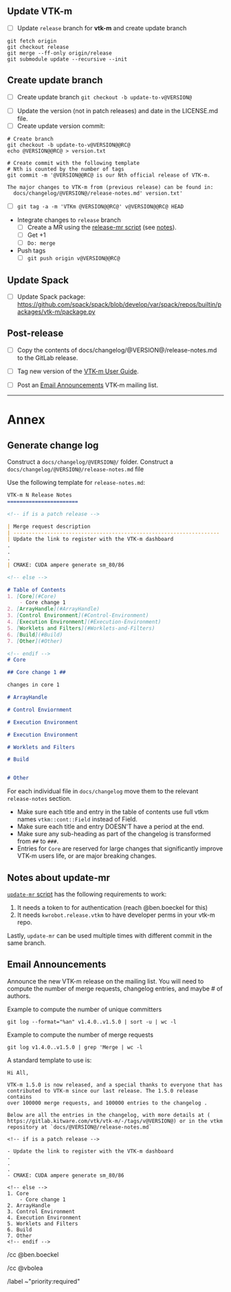 <!--
This template is for tracking a release of VTKm. Please replace the
following strings with the associated values:

  - `@VERSION@` - replace with base version, e.g., 1.6.0
  - `@RC@` - for release candidates, replace with "-rc?". For final, replace with "".
  - `@MAJOR@` - replace with major version number
  - `@MINOR@` - replace with minor version number

Please remove this comment.
-->
## Update VTK-m

  - [ ] Update `release` branch for **vtk-m** and create update branch
```
git fetch origin
git checkout release
git merge --ff-only origin/release
git submodule update --recursive --init
```
## Create update branch

  - [ ] Create update branch `git checkout -b update-to-v@VERSION@`
<!-- if @RC@ == "-rc1"
  - [ ] Bring as a second parent the history of master (Solve conflicts always
        taking master's version)
```
	git merge --no-ff origin/master
```
-->

<!-- Do we have new release notes?
  - [ ] Craft or update [changelog](#generate-change-log)
        `docs/changelog/@VERSION@/release-notes.md` file.
  - [ ] Create release notes commit.
```
git add docs/changelog/@VERSION@/release-notes.md
git rm docs/changelog/*.md
git commit -m 'Add release notes for @VERSION@@RC@'
```
-->

  - [ ] Update the version (not in patch releases) and date in the LICENSE.md
        file.
  - [ ] Create update version commit:

```
# Create branch
git checkout -b update-to-v@VERSION@@RC@
echo @VERSION@@RC@ > version.txt

# Create commit with the following template
# Nth is counted by the number of tags
git commit -m '@VERSION@@RC@ is our Nth official release of VTK-m.

The major changes to VTK-m from (previous release) can be found in:
  docs/changelog/@VERSION@/release-notes.md' version.txt'
```

  - [ ] `git tag -a -m 'VTKm @VERSION@@RC@' v@VERSION@@RC@ HEAD`
  - Integrate changes to `release` branch
    - [ ] Create a MR using the [release-mr script][1]
          (see [notes](#notes-about-update-mr)).
    - [ ] Get +1
    - [ ] `Do: merge`
  - Push tags
    - [ ] `git push origin v@VERSION@@RC@`

## Update Spack
 - [ ] Update Spack package: https://github.com/spack/spack/blob/develop/var/spack/repos/builtin/packages/vtk-m/package.py

## Post-release
  - [ ] Copy the contents of docs/changelog/@VERSION@/release-notes.md to
        the GitLab release.
<!-- if not patch release -->
  - [ ] Tag new version of the [VTK-m User Guide][2].
<!-- endif -->
  - [ ] Post an [Email Announcements](#email-announcements) VTK-m mailing list.

---

# Annex 

## Generate change log
Construct a `docs/changelog/@VERSION@/` folder.
Construct a `docs/changelog/@VERSION@/release-notes.md` file

Use the following template for `release-notes.md`:

```md
VTK-m N Release Notes
=======================

<!-- if is a patch release -->

| Merge request description                                           | Merge request id |
| ------------------------------------------------------------------- | ---------------- |
| Update the link to register with the VTK-m dashboard                | !2629            |
.
.
.
| CMAKE: CUDA ampere generate sm_80/86                                | !2688            |

<!-- else -->

# Table of Contents
1. [Core](#Core)
    - Core change 1
2. [ArrayHandle](#ArrayHandle)
3. [Control Environment](#Control-Environment)
4. [Execution Environment](#Execution-Environment)
5. [Worklets and Filters](#Worklets-and-Filters)
6. [Build](#Build)
7. [Other](#Other)

<!-- endif -->
# Core

## Core change 1 ##

changes in core 1

# ArrayHandle

# Control Enviornment

# Execution Environment

# Execution Environment

# Worklets and Filters

# Build


# Other
```

For each individual file in `docs/changelog` move them
to the relevant `release-notes` section.

  - Make sure each title and entry in the table of contents use full vtkm names
    `vtkm::cont::Field` instead of Field.
  - Make sure each title and entry DOESN'T have a period at the end.
  - Make sure any sub-heading as part of the changelog is transformed from `##`
    to `###`.
  - Entries for `Core` are reserved for large changes that significantly improve
    VTK-m users life, or are major breaking changes.

## Notes about update-mr

[`update-mr` script][1] has the following requirements to work:

1. It needs a token to for authentication (reach @ben.boeckel for this)
2. It needs `kwrobot.release.vtkm` to have developer perms in your vtk-m repo.

Lastly, `update-mr` can be used multiple times with different commit in the same
branch.

## Email Announcements

Announce the new VTK-m release on the mailing list. You will need to compute
the number of merge requests, changelog entries, and maybe # of authors.

Example to compute the number of unique committers
```
git log --format="%an" v1.4.0..v1.5.0 | sort -u | wc -l
```

Example to compute the number of merge requests
```
git log v1.4.0..v1.5.0 | grep 'Merge | wc -l
```

A standard template to use is:


```
Hi All,

VTK-m 1.5.0 is now released, and a special thanks to everyone that has
contributed to VTK-m since our last release. The 1.5.0 release contains
over 100000 merge requests, and 100000 entries to the changelog .

Below are all the entries in the changelog, with more details at (
https://gitlab.kitware.com/vtk/vtk-m/-/tags/v@VERSION@) or in the vtkm
repository at `docs/@VERSION@/release-notes.md`

<!-- if is a patch release -->

- Update the link to register with the VTK-m dashboard
.
.
.
- CMAKE: CUDA ampere generate sm_80/86

<!-- else -->
1. Core
    - Core change 1
2. ArrayHandle
3. Control Environment
4. Execution Environment
5. Worklets and Filters
6. Build
7. Other
<!-- endif -->
```

/cc @ben.boeckel

/cc @vbolea

/label ~"priority:required"

[1]:  https://gitlab.kitware.com/utils/release-utils/-/blob/master/release-mr.py
[2]:  https://gitlab.kitware.com/vtk/vtk-m-user-guide
